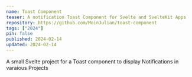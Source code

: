 ```yaml
---
name: Toast Component
teaser: A notification Toast Component for Svelte and SvelteKit Apps
repository: https://github.com/MoinJulian/toast-component
tags: ["2024"]
pin: false
published: 2024-02-14
updated: 2024-02-14
---
```


A small Svelte project for a Toast component to display Notifications in varaious Projects
